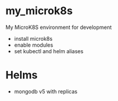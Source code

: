 # my_microk8s

My MicroK8S environment for development
- install microk8s
- enable modules
- set kubectl and helm aliases

# Helms
- mongodb v5 with replicas
